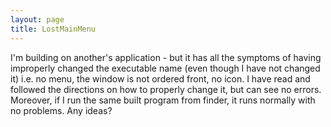 ```yaml
---
layout: page
title: LostMainMenu
---
```


I'm building on another's application - but it has all the symptoms of having improperly changed the executable name (even though I have not changed it) i.e. no menu, the window is not ordered front, no icon. I have read and followed the directions on how to properly change it, but can see no errors. Moreover, if I run the same built program from finder, it runs normally with no problems. Any ideas?

